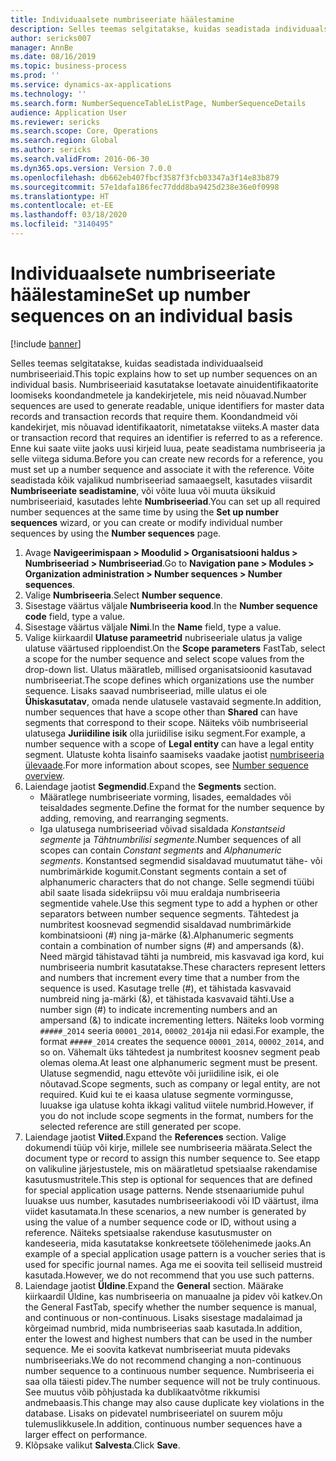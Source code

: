 ```yaml
---
title: Individuaalsete numbriseeriate häälestamine
description: Selles teemas selgitatakse, kuidas seadistada individuaalseid numbriseeriaid.
author: sericks007
manager: AnnBe
ms.date: 08/16/2019
ms.topic: business-process
ms.prod: ''
ms.service: dynamics-ax-applications
ms.technology: ''
ms.search.form: NumberSequenceTableListPage, NumberSequenceDetails
audience: Application User
ms.reviewer: sericks
ms.search.scope: Core, Operations
ms.search.region: Global
ms.author: sericks
ms.search.validFrom: 2016-06-30
ms.dyn365.ops.version: Version 7.0.0
ms.openlocfilehash: db662eb407fbcf3587f3fcb03347a3f14e83b879
ms.sourcegitcommit: 57e1dafa186fec77ddd8ba9425d238e36e0f0998
ms.translationtype: HT
ms.contentlocale: et-EE
ms.lasthandoff: 03/18/2020
ms.locfileid: "3140495"
---
```

# <a name="set-up-number-sequences-on-an-individual-basis"></a><span data-ttu-id="b49ce-103">Individuaalsete numbriseeriate häälestamine</span><span class="sxs-lookup"><span data-stu-id="b49ce-103">Set up number sequences on an individual basis</span></span>

[!include [banner](../../includes/banner.md)]

<span data-ttu-id="b49ce-104">Selles teemas selgitatakse, kuidas seadistada individuaalseid numbriseeriaid.</span><span class="sxs-lookup"><span data-stu-id="b49ce-104">This topic explains how to set up number sequences on an individual basis.</span></span> <span data-ttu-id="b49ce-105">Numbriseeriaid kasutatakse loetavate ainuidentifikaatorite loomiseks koondandmetele ja kandekirjetele, mis neid nõuavad.</span><span class="sxs-lookup"><span data-stu-id="b49ce-105">Number sequences are used to generate readable, unique identifiers for master data records and transaction records that require them.</span></span> <span data-ttu-id="b49ce-106">Koondandmeid või kandekirjet, mis nõuavad identifikaatorit, nimetatakse viiteks.</span><span class="sxs-lookup"><span data-stu-id="b49ce-106">A master data or transaction record that requires an identifier is referred to as a reference.</span></span> <span data-ttu-id="b49ce-107">Enne kui saate viite jaoks uusi kirjeid luua, peate seadistama numbriseeria ja selle viitega siduma.</span><span class="sxs-lookup"><span data-stu-id="b49ce-107">Before you can create new records for a reference, you must set up a number sequence and associate it with the reference.</span></span> <span data-ttu-id="b49ce-108">Võite seadistada kõik vajalikud numbriseeriad samaaegselt, kasutades viisardit **Numbriseeriate seadistamine**, või võite luua või muuta üksikuid numbriseeriaid, kasutades lehte **Numbriseeriad**.</span><span class="sxs-lookup"><span data-stu-id="b49ce-108">You can set up all required number sequences at the same time by using the **Set up number sequences** wizard, or you can create or modify individual number sequences by using the **Number sequences** page.</span></span>

1. <span data-ttu-id="b49ce-109">Avage **Navigeerimispaan > Moodulid > Organisatsiooni haldus > Numbriseeriad > Numbriseeriad**.</span><span class="sxs-lookup"><span data-stu-id="b49ce-109">Go to **Navigation pane > Modules > Organization administration > Number sequences > Number sequences**.</span></span>
2. <span data-ttu-id="b49ce-110">Valige **Numbriseeria**.</span><span class="sxs-lookup"><span data-stu-id="b49ce-110">Select **Number sequence**.</span></span>
3. <span data-ttu-id="b49ce-111">Sisestage väärtus väljale **Numbriseeria kood**.</span><span class="sxs-lookup"><span data-stu-id="b49ce-111">In the **Number sequence code** field, type a value.</span></span>
4. <span data-ttu-id="b49ce-112">Sisestage väärtus väljale **Nimi**.</span><span class="sxs-lookup"><span data-stu-id="b49ce-112">In the **Name** field, type a value.</span></span>
5. <span data-ttu-id="b49ce-113">Valige kiirkaardil **Ulatuse parameetrid** nubriseeriale ulatus ja valige ulatuse väärtused ripploendist.</span><span class="sxs-lookup"><span data-stu-id="b49ce-113">On the **Scope parameters** FastTab, select a scope for the number sequence and select scope values from the drop-down list.</span></span> <span data-ttu-id="b49ce-114">Ulatus määratleb, millised organisatsioonid kasutavad numbriseeriat.</span><span class="sxs-lookup"><span data-stu-id="b49ce-114">The scope defines which organizations use the number sequence.</span></span> <span data-ttu-id="b49ce-115">Lisaks saavad numbriseeriad, mille ulatus ei ole **Ühiskasutatav**, omada nende ulatusele vastavaid segmente.</span><span class="sxs-lookup"><span data-stu-id="b49ce-115">In addition, number sequences that have a scope other than **Shared** can have segments that correspond to their scope.</span></span> <span data-ttu-id="b49ce-116">Näiteks võib numbriseerial ulatusega **Juriidiline isik** olla juriidilise isiku segment.</span><span class="sxs-lookup"><span data-stu-id="b49ce-116">For example, a number sequence with a scope of **Legal entity** can have a legal entity segment.</span></span> <span data-ttu-id="b49ce-117">Ulatuste kohta lisainfo saamiseks vaadake jaotist [numbriseeria ülevaade](https://docs.microsoft.com/dynamics365/unified-operations/fin-and-ops/organization-administration/number-sequence-overview).</span><span class="sxs-lookup"><span data-stu-id="b49ce-117">For more information about scopes, see [Number sequence overview](https://docs.microsoft.com/dynamics365/unified-operations/fin-and-ops/organization-administration/number-sequence-overview).</span></span> 
6. <span data-ttu-id="b49ce-118">Laiendage jaotist **Segmendid**.</span><span class="sxs-lookup"><span data-stu-id="b49ce-118">Expand the **Segments** section.</span></span>
    - <span data-ttu-id="b49ce-119">Määratlege numbriseeriate vorming, lisades, eemaldades või teisaldades segmente.</span><span class="sxs-lookup"><span data-stu-id="b49ce-119">Define the format for the number sequence by adding, removing, and rearranging segments.</span></span>  
    - <span data-ttu-id="b49ce-120">Iga ulatusega numbriseeriad võivad sisaldada *Konstantseid segmente* ja *Tähtnumbrilisi segmente*.</span><span class="sxs-lookup"><span data-stu-id="b49ce-120">Number sequences of all scopes can contain *Constant segments* and *Alphanumeric segments*.</span></span> <span data-ttu-id="b49ce-121">Konstantsed segmendid sisaldavad muutumatut tähe- või numbrimärkide kogumit.</span><span class="sxs-lookup"><span data-stu-id="b49ce-121">Constant segments contain a set of alphanumeric characters that do not change.</span></span> <span data-ttu-id="b49ce-122">Selle segmendi tüübi abil saate lisada sidekriipsu või muu eraldaja numbriseeria segmentide vahele.</span><span class="sxs-lookup"><span data-stu-id="b49ce-122">Use this segment type to add a hyphen or other separators between number sequence segments.</span></span> <span data-ttu-id="b49ce-123">Tähtedest ja numbritest koosnevad segmendid sisaldavad numbrimärkide kombinatsiooni (#) ning ja-märke (&).</span><span class="sxs-lookup"><span data-stu-id="b49ce-123">Alphanumeric segments contain a combination of number signs (#) and ampersands (&).</span></span> <span data-ttu-id="b49ce-124">Need märgid tähistavad tähti ja numbreid, mis kasvavad iga kord, kui numbriseeria numbrit kasutatakse.</span><span class="sxs-lookup"><span data-stu-id="b49ce-124">These characters represent letters and numbers that increment every time that a number from the sequence is used.</span></span> <span data-ttu-id="b49ce-125">Kasutage trelle (#), et tähistada kasvavaid numbreid ning ja-märki (&), et tähistada kasvavaid tähti.</span><span class="sxs-lookup"><span data-stu-id="b49ce-125">Use a number sign (#) to indicate incrementing numbers and an ampersand (&) to indicate incrementing letters.</span></span> <span data-ttu-id="b49ce-126">Näiteks loob vorming `#####_2014` seeria `00001_2014`, `00002_2014`ja nii edasi.</span><span class="sxs-lookup"><span data-stu-id="b49ce-126">For example, the format `#####_2014` creates the sequence `00001_2014`, `00002_2014`, and so on.</span></span> <span data-ttu-id="b49ce-127">Vähemalt üks tähtedest ja numbritest koosnev segment peab olemas olema.</span><span class="sxs-lookup"><span data-stu-id="b49ce-127">At least one alphanumeric segment must be present.</span></span> <span data-ttu-id="b49ce-128">Ulatuse segmendid, nagu ettevõte või juriidiline isik, ei ole nõutavad.</span><span class="sxs-lookup"><span data-stu-id="b49ce-128">Scope segments, such as company or legal entity, are not required.</span></span> <span data-ttu-id="b49ce-129">Kuid kui te ei kaasa ulatuse segmente vormingusse, luuakse iga ulatuse kohta ikkagi valitud viitele numbrid.</span><span class="sxs-lookup"><span data-stu-id="b49ce-129">However, if you do not include scope segments in the format, numbers for the selected reference are still generated per scope.</span></span>  
7. <span data-ttu-id="b49ce-130">Laiendage jaotist **Viited**.</span><span class="sxs-lookup"><span data-stu-id="b49ce-130">Expand the **References** section.</span></span> <span data-ttu-id="b49ce-131">Valige dokumendi tüüp või kirje, millele see numbriseeria määrata.</span><span class="sxs-lookup"><span data-stu-id="b49ce-131">Select the document type or record to assign this number sequence to.</span></span> <span data-ttu-id="b49ce-132">See etapp on valikuline järjestustele, mis on määratletud spetsiaalse rakendamise kasutusmustritele.</span><span class="sxs-lookup"><span data-stu-id="b49ce-132">This step is optional for sequences that are defined for special application usage patterns.</span></span> <span data-ttu-id="b49ce-133">Nende stsenaariumide puhul luuakse uus number, kasutades numbriseeriakoodi või ID väärtust, ilma viidet kasutamata.</span><span class="sxs-lookup"><span data-stu-id="b49ce-133">In these scenarios, a new number is generated by using the value of a number sequence code or ID, without using a reference.</span></span> <span data-ttu-id="b49ce-134">Näiteks spetsiaalse rakenduse kasutusmuster on kandeseeria, mida kasutatakse konkreetsete töölehenimede jaoks.</span><span class="sxs-lookup"><span data-stu-id="b49ce-134">An example of a special application usage pattern is a voucher series that is used for specific journal names.</span></span> <span data-ttu-id="b49ce-135">Aga me ei soovita teil selliseid mustreid kasutada.</span><span class="sxs-lookup"><span data-stu-id="b49ce-135">However, we do not recommend that you use such patterns.</span></span>  
8. <span data-ttu-id="b49ce-136">Laiendage jaotist **Üldine**.</span><span class="sxs-lookup"><span data-stu-id="b49ce-136">Expand the **General** section.</span></span> <span data-ttu-id="b49ce-137">Määrake kiirkaardil Üldine, kas numbriseeria on manuaalne ja pidev või katkev.</span><span class="sxs-lookup"><span data-stu-id="b49ce-137">On the General FastTab, specify whether the number sequence is manual, and continuous or non-continuous.</span></span> <span data-ttu-id="b49ce-138">Lisaks sisestage madalaimad ja kõrgeimad numbrid, mida numbriseerias saab kasutada.</span><span class="sxs-lookup"><span data-stu-id="b49ce-138">In addition, enter the lowest and highest numbers that can be used in the number sequence.</span></span> <span data-ttu-id="b49ce-139">Me ei soovita katkevat numbriseeriat muuta pidevaks numbriseeriaks.</span><span class="sxs-lookup"><span data-stu-id="b49ce-139">We do not recommend changing a non-continuous number sequence to a continuous number sequence.</span></span> <span data-ttu-id="b49ce-140">Numbriseeria ei saa olla täiesti pidev.</span><span class="sxs-lookup"><span data-stu-id="b49ce-140">The number sequence will not be truly continuous.</span></span> <span data-ttu-id="b49ce-141">See muutus võib põhjustada ka dublikaatvõtme rikkumisi andmebaasis.</span><span class="sxs-lookup"><span data-stu-id="b49ce-141">This change may also cause duplicate key violations in the database.</span></span> <span data-ttu-id="b49ce-142">Lisaks on pidevatel numbriseeriatel on suurem mõju tulemuslikkusele.</span><span class="sxs-lookup"><span data-stu-id="b49ce-142">In addition, continuous number sequences have a larger effect on performance.</span></span>   
9. <span data-ttu-id="b49ce-143">Klõpsake valikut **Salvesta**.</span><span class="sxs-lookup"><span data-stu-id="b49ce-143">Click **Save**.</span></span>

